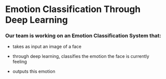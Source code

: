 # Emotion Classification Through Deep Learning #

### Our team is working on an Emotion Classification System that: ###
  
  * takes as input an image of a face
  
  * through deep learning, classifies the emotion the face is currently feeling
  
  * outputs this emotion
